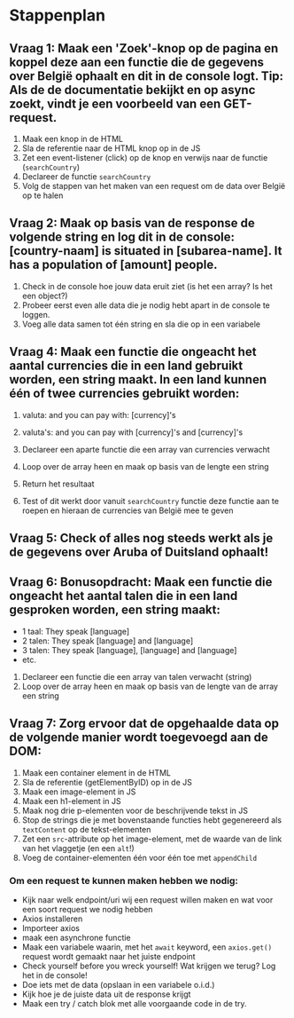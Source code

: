 # Stappenplan

## Vraag 1: Maak een 'Zoek'-knop op de pagina en koppel deze aan een functie die de gegevens over België ophaalt en dit in de console logt. Tip: Als de de documentatie bekijkt en op async zoekt, vindt je een voorbeeld van een GET-request.

1. Maak een knop in de HTML
2. Sla de referentie naar de HTML knop op in de JS
3. Zet een event-listener (click) op de knop en verwijs naar de functie (`searchCountry`)
4. Declareer de functie `searchCountry`
5. Volg de stappen van het maken van een request om de data over België op te halen

## Vraag 2: Maak op basis van de response de volgende string en log dit in de console: [country-naam] is situated in [subarea-name]. It has a population of [amount] people.

1. Check in de console hoe jouw data eruit ziet (is het een array? Is het een object?)
2. Probeer eerst even alle data die je nodig hebt apart in de console te loggen.
3. Voeg alle data samen tot één string en sla die op in een variabele

## Vraag 4: Maak een functie die ongeacht het aantal currencies die in een land gebruikt worden, een string maakt. In een land kunnen één of twee currencies gebruikt worden:

1. valuta: and you can pay with: [currency]'s
2. valuta's: and you can pay with [currency]'s and [currency]'s

1. Declareer een aparte functie die een array van currencies verwacht
2. Loop over de array heen en maak op basis van de lengte een string
3. Return het resultaat
4. Test of dit werkt door vanuit `searchCountry` functie deze functie aan te roepen en hieraan de currencies van België mee te geven

## Vraag 5: Check of alles nog steeds werkt als je de gegevens over Aruba of Duitsland ophaalt!

## Vraag 6: Bonusopdracht: Maak een functie die ongeacht het aantal talen die in een land gesproken worden, een string maakt:
- 1 taal: They speak [language]
- 2 talen: They speak [language] and [language]
- 3 talen: They speak [language], [language] and [language]
- etc.

1. Declareer een functie die een array van talen verwacht (string)
2. Loop over de array heen en maak op basis van de lengte van de array een string

## Vraag 7: Zorg ervoor dat de opgehaalde data op de volgende manier wordt toegevoegd aan de DOM:

1. Maak een container element in de HTML
2. Sla de referentie (getElementByID) op in de JS
3. Maak een image-element in JS
4. Maak een h1-element in JS
5. Maak nog drie p-elementen voor de beschrijvende tekst in JS
6. Stop de strings die je met bovenstaande functies hebt gegenereerd als `textContent` op de tekst-elementen
7. Zet een `src`-attribute op het image-element, met de waarde van de link van het vlaggetje (en een `alt`!)
8. Voeg de container-elementen één voor één toe met `appendChild`

### Om een request te kunnen maken hebben we nodig: 
- Kijk naar welk endpoint/uri wij een request willen maken en wat voor een soort request we nodig hebben
- Axios installeren
- Importeer axios
- maak een asynchrone functie
- Maak een variabele waarin, met het `await` keyword, een `axios.get()` request wordt gemaakt naar het juiste endpoint
- Check yourself before you wreck yourself! Wat krijgen we terug? Log het in de console!
- Doe iets met de data (opslaan in een variabele o.i.d.)
- Kijk hoe je de juiste data uit de response krijgt
- Maak een try / catch blok met alle voorgaande code in de try.
